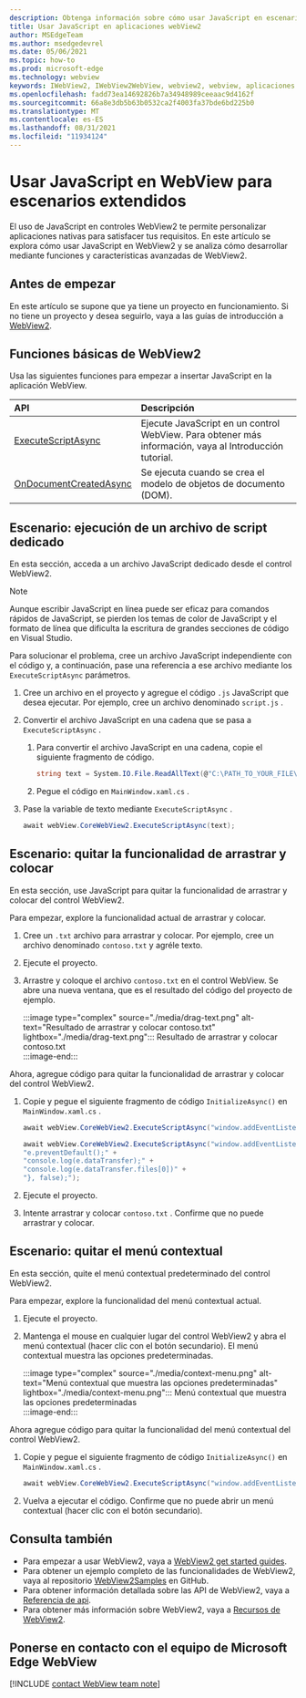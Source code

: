 ```yaml
---
description: Obtenga información sobre cómo usar JavaScript en escenarios complejos en aplicaciones webView2
title: Usar JavaScript en aplicaciones webView2
author: MSEdgeTeam
ms.author: msedgedevrel
ms.date: 05/06/2021
ms.topic: how-to
ms.prod: microsoft-edge
ms.technology: webview
keywords: IWebView2, IWebView2WebView, webview2, webview, aplicaciones de win32, win32, edge, ICoreWebView2, ICoreWebView2Host, control de explorador, html perimetral
ms.openlocfilehash: fadd73ea14692826b7a34948989ceeaac9d4162f
ms.sourcegitcommit: 66a8e3db5b63b0532ca2f4003fa37bde6bd225b0
ms.translationtype: MT
ms.contentlocale: es-ES
ms.lasthandoff: 08/31/2021
ms.locfileid: "11934124"
---
```

# <a name="use-javascript-in-webview-for-extended-scenarios"></a>Usar JavaScript en WebView para escenarios extendidos  

El uso de JavaScript en controles WebView2 te permite personalizar aplicaciones nativas para satisfacer tus requisitos.  En este artículo se explora cómo usar JavaScript en WebView2 y se analiza cómo desarrollar mediante funciones y características avanzadas de WebView2.  

## <a name="before-you-begin"></a>Antes de empezar  

En este artículo se supone que ya tiene un proyecto en funcionamiento.  Si no tiene un proyecto y desea seguirlo, vaya a las guías de introducción a [WebView2][Webview2MainGetStarted].

## <a name="basic-webview2-functions"></a>Funciones básicas de WebView2  

Usa las siguientes funciones para empezar a insertar JavaScript en la aplicación WebView.  

| API  | Descripción  |
|:--- |:--- |  
| [ExecuteScriptAsync][Webview2ReferenceWpfMicrosoftWebExecutescriptasync] | Ejecute JavaScript en un control WebView. Para obtener más información, vaya al Introducción tutorial. |
| [OnDocumentCreatedAsync][Webview2ReferenceWin32Icorewebview2Addscripttoexecuteondocumentcreated] | Se ejecuta cuando se crea el modelo de objetos de documento \(DOM\). |
      
## <a name="scenario--running-a-dedicated-script-file"></a>Escenario: ejecución de un archivo de script dedicado  

En esta sección, acceda a un archivo JavaScript dedicado desde el control WebView2.  

> [!NOTE]
> Aunque escribir JavaScript en línea puede ser eficaz para comandos rápidos de JavaScript, se pierden los temas de color de JavaScript y el formato de línea que dificulta la escritura de grandes secciones de código en Visual Studio.  

Para solucionar el problema, cree un archivo JavaScript independiente con el código y, a continuación, pase una referencia a ese archivo mediante los `ExecuteScriptAsync` parámetros.  

1.  Cree un archivo en el proyecto y agregue el código `.js` JavaScript que desea ejecutar.  Por ejemplo, cree un archivo denominado `script.js` .  
1.  Convertir el archivo JavaScript en una cadena que se pasa a `ExecuteScriptAsync` .  
    1.  Para convertir el archivo JavaScript en una cadena, copie el siguiente fragmento de código.  
        
        ```csharp
        string text = System.IO.File.ReadAllText(@"C:\PATH_TO_YOUR_FILE\script.js");
        ```  
        
    1.  Pegue el código en `MainWindow.xaml.cs` .  
1.  Pase la variable de texto mediante `ExecuteScriptAsync` .  
    
    ```csharp
    await webView.CoreWebView2.ExecuteScriptAsync(text);
    ```  
    
## <a name="scenario--remove-drag-and-drop-functionality"></a>Escenario: quitar la funcionalidad de arrastrar y colocar  

En esta sección, use JavaScript para quitar la funcionalidad de arrastrar y colocar del control WebView2.  

Para empezar, explore la funcionalidad actual de arrastrar y colocar.  

1.  Cree un `.txt` archivo para arrastrar y colocar.  Por ejemplo, cree un archivo denominado `contoso.txt` y agréle texto.  
1.  Ejecute el proyecto.  
1.  Arrastre y coloque el archivo `contoso.txt` en el control WebView.  Se abre una nueva ventana, que es el resultado del código del proyecto de ejemplo.  
    
    :::image type="complex" source="./media/drag-text.png" alt-text="Resultado de arrastrar y colocar contoso.txt" lightbox="./media/drag-text.png":::
       Resultado de arrastrar y colocar contoso.txt  
    :::image-end:::  
    
Ahora, agregue código para quitar la funcionalidad de arrastrar y colocar del control WebView2.  

1.  Copie y pegue el siguiente fragmento de código `InitializeAsync()` en `MainWindow.xaml.cs` .   
    
    ```csharp   
    await webView.CoreWebView2.ExecuteScriptAsync("window.addEventListener('dragover',function(e){e.preventDefault();},false);");
    
    await webView.CoreWebView2.ExecuteScriptAsync("window.addEventListener('drop',function(e){" +
    "e.preventDefault();" +
    "console.log(e.dataTransfer);" +
    "console.log(e.dataTransfer.files[0])" +
    "}, false);");
    ```  
    
1.  Ejecute el proyecto.  
1.  Intente arrastrar y colocar `contoso.txt` .  Confirme que no puede arrastrar y colocar.  
    
## <a name="scenario--removing-the-context-menu"></a>Escenario: quitar el menú contextual  

En esta sección, quite el menú contextual predeterminado del control WebView2.  

Para empezar, explore la funcionalidad del menú contextual actual.  

1.  Ejecute el proyecto.  
1.  Mantenga el mouse en cualquier lugar del control WebView2 y abra el menú contextual \(hacer clic con el botón secundario\).  El menú contextual muestra las opciones predeterminadas.  
    
    :::image type="complex" source="./media/context-menu.png" alt-text="Menú contextual que muestra las opciones predeterminadas" lightbox="./media/context-menu.png":::
       Menú contextual que muestra las opciones predeterminadas  
    :::image-end:::  
    
Ahora agregue código para quitar la funcionalidad del menú contextual del control WebView2.  

1.  Copie y pegue el siguiente fragmento de código `InitializeAsync()` en `MainWindow.xaml.cs` .    
    
    ```csharp   
    await webView.CoreWebView2.ExecuteScriptAsync("window.addEventListener('contextmenu', window => {window.preventDefault();});");
    ```  
    
1.  Vuelva a ejecutar el código.  Confirme que no puede abrir un menú contextual \(hacer clic con el botón secundario\).  
    
## <a name="see-also"></a>Consulta también  

*   Para empezar a usar WebView2, vaya a [WebView2 get started guides][Webview2MainGetStarted].  
*   Para obtener un ejemplo completo de las funcionalidades de WebView2, vaya al repositorio [WebView2Samples][GithubMicrosoftedgeWebview2samples] en GitHub.  
*   Para obtener información detallada sobre las API de WebView2, vaya a [Referencia de api][Webview2ApiReference].  
*   Para obtener más información sobre WebView2, vaya a [Recursos de WebView2][Webview2MainNextSteps].  
    
## <a name="getting-in-touch-with-the-microsoft-edge-webview-team"></a>Ponerse en contacto con el equipo de Microsoft Edge WebView  

[!INCLUDE [contact WebView team note](../includes/contact-webview-team-note.md)]  

<!-- links -->  
[DevtoolsGuideChromiumMain]: ../index.md "Microsoft Edge (Chromium) Developer Tools | Microsoft Docs"  

[Webview2ApiReference]: ../webview2-api-reference.md "Microsoft Edge WebView2 API Reference | Microsoft Docs"  
[Webview2MainGetStarted]: ../index.md#get-started "Introducción: introducción a Microsoft Edge WebView2 | Microsoft Docs"  
[Webview2MainNextSteps]: ../index.md#next-steps "Pasos siguientes: Introducción a Microsoft Edge WebView2 | Microsoft Docs"  

[Webview2ReferenceWin32Icorewebview2Addscripttoexecuteondocumentcreated]: /microsoft-edge/webview2/reference/win32/icorewebview2#addscripttoexecuteondocumentcreated "AddScriptToExecuteOnDocumentCreated - 0.9.579 - interfaz ICoreWebView2 | Microsoft Docs"  

[Webview2ReferenceWpfMicrosoftWebExecutescriptasync]: /dotnet/api/microsoft.web.webview2.wpf.webview2.executescriptasync "WebView2.ExecuteScriptAsync(String) (Microsoft.Web.WebView2.Wpf) | Microsoft Docs"  

[GithubMicrosoftedgeWebview2samples]: https://github.com/MicrosoftEdge/WebView2Samples "Ejemplos de WebView2: MicrosoftEdge/WebView2Samples | GitHub"  
